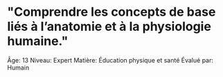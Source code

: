 # "Comprendre les concepts de base liés à l’anatomie et à la physiologie humaine."

Âge: 13
Niveau: Expert
Matière: Éducation physique et santé
Évalué par: Humain